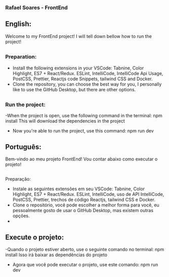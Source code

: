 ### Rafael Soares - FrontEnd

## English:
Welcome to my FrontEnd project! I will tell down bellow how to run the project!
##

### Preparation:

- Install the following extensions in your VSCode: Tabnine, Color Highlight, ES7 + React/Redux. ESLint, IntelliCode, IntelliCode Api Usage, PostCSS, Prettier, Reactjs code Snippets, tailwind CSS and Docker.
- Clone the repository, you can choose the best way for you, I personally like to use the GitHub Desktop, but there are other options.
##

### Run the project:

-When the project is open, use the following command in the terminal:
npm install
This will download the dependencies in the project
- Now you're able to run the project, use this command:
npm run dev
##

## Português:

Bem-vindo ao meu projeto FrontEnd! Vou contar abaixo como executar o projeto!
##
Preparação:
- Instale as seguintes extensões em seu VSCode: Tabnine, Color Highlight, ES7 + React/Redux. ESLint, IntelliCode, uso de API IntelliCode, PostCSS, Prettier, trechos de código Reactjs, tailwind CSS e Docker.
- Clone o repositório, você pode escolher a melhor forma para você, eu pessoalmente gosto de usar o GitHub Desktop, mas existem outras opções.
- 
## Execute o projeto:
-Quando o projeto estiver aberto, use o seguinte comando no terminal: npm install Isso irá baixar as dependências do projeto

- Agora que você pode executar o projeto, use este comando: npm run dev
